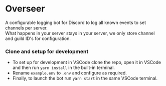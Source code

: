 # Overseer

A configurable logging bot for Discord to log all known events to set channels per server.  
What happens in your server stays in your server, we only store channel and guild ID's for configuration.  

### Clone and setup for development
- To set up for development in VSCode clone the repo, open it in VSCode and then run ``yarn install`` in the built-in terminal.  
- Rename ``example.env`` to ``.env`` and configure as required.  
- Finally, to launch the bot run ``yarn start`` in the same VSCode terminal.  
